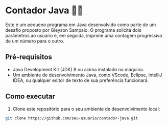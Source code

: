 # Contador Java 🚀😄

Este é um pequeno programa em Java desenvolvido como parte de um desafio proposto por Gleyson Sampaio. O programa solicita dois parâmetros ao usuário e, em seguida, imprime uma contagem progressiva de um número para o outro.

## Pré-requisitos

- Java Development Kit (JDK) 8 ou acima instalado na máquina.
- Um ambiente de desenvolvimento Java, como VScode, Eclipse, IntelliJ IDEA, ou qualquer editor de texto de sua preferência funcionará.

## Como executar

1. Clone este repositório para o seu ambiente de desenvolvimento local:

```bash
git clone https://github.com/seu-usuario/contador-java.git
